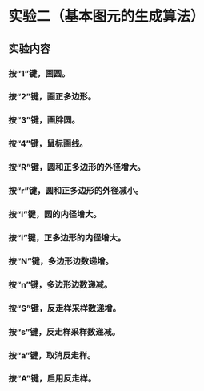 # 实验二（基本图元的生成算法）
## 实验内容
### 按“1”键，画圆。
### 按“2”键，画正多边形。
### 按“3”键，画胖圆。
### 按“4”键，鼠标画线。
### 按“R”键，圆和正多边形的外径增大。
### 按“r”键，圆和正多边形的外径减小。
### 按“I”键，圆的内径增大。
### 按“i”键，正多边形的内径增大。
### 按“N”键，多边形边数递增。
### 按“n”键，多边形边数递减。
### 按“S”键，反走样采样数递增。
### 按“s”键，反走样采样数递减。
### 按“a”键，取消反走样。
### 按“A”键，启用反走样。
